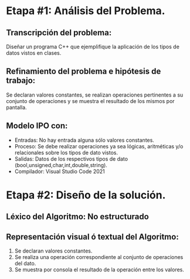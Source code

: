 # __Etapa #1: Análisis del Problema.__
## Transcripción del problema: 
Diseñar un programa C++ que ejemplifique la aplicación de los tipos de datos vistos en clases.
## Refinamiento del problema e hipótesis de trabajo: 
Se declaran valores constantes, se realizan operaciones pertinentes a su conjunto de operaciones y se muestra el resultado de los mismos por pantalla.
## Modelo IPO con:
- Entradas: No hay entrada alguna sólo valores constantes.
- Proceso: Se debe realizar operaciones ya sea lógicas, aritméticas y/o relacionales sobre los tipos de dato vistos.
- Salidas: Datos de los respectivos tipos de dato (bool,unsigned,char,int,double,string).
- Compilador: Visual Studio Code 2021

# __Etapa #2: Diseño de la solución.__ 
## Léxico del Algoritmo: No estructurado
## Representación visual ó textual del Algoritmo: 
1) Se declaran valores constantes.
2) Se realiza una operación correspondiente al conjunto de operaciones del dato.
3) Se muestra por consola el resultado de la operación entre los valores.